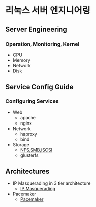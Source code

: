 # 리눅스 서버 엔지니어링
## Server Engineering
### Operation, Monitoring, Kernel
  - CPU
  - Memory
  - Network
  - Disk
## Service Config Guide
### Configuring Services
- Web
  - apache
  - nginx
- Network
  - haproxy
  - bind
- Storage
  - [NFS,SMB,iSCSI](storage/storage.md)
  - glusterfs
## Architectures
- IP Masquerading in 3 tier architecture
  - [IP Masquerading](https://github.com/namhj94/linux-ip-masquerade)
- Pacemaker
  - [Pacemaker](https://github.com/namhj94/linux-pacemaker)
